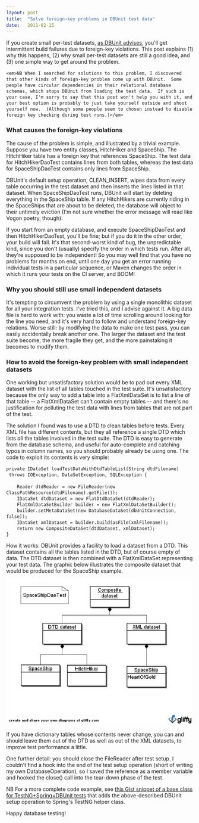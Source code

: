```yaml
---
layout: post
title:  "Solve foreign-key problems in DBUnit test data"
date:   2011-02-15
---
```

If you create small per-test datasets, <a href="http://www.dbunit.org/bestpractices.html#smalldatasets">as DBUnit advises</a>, you'll get intermittent build failures due to foreign-key violations.  This post explains (1) why this happens, (2) why small per-test datasets are still a good idea, and (3) one simple way to get around the problem.
<!--more-->

	<em>NB When I searched for solutions to this problem, I discovered that other kinds of foreign-key problem come up with DBUnit.  Some people have circular dependencies in their relational database schemas, which stops DBUnit from loading the test data.  If such is your case, I'm sorry to say that this post won't help you with it, and your best option is probably to just take yourself outside and shoot yourself now.  (Although some people seem to chosen instead to disable foreign key checking during test runs.)</em>


<h3>What causes the foreign-key violations</h3>

The cause of the problem is simple, and illustrated by a trivial example.  Suppose you have two entity classes, HitchHiker and SpaceShip.  The HitchHiker table has a foreign key that references SpaceShip.  The test data for HitchHikerDaoTest contains lines from both tables, whereas the test data for SpaceShipDaoTest contains only lines from SpaceShip.

DBUnit's default setup operation, CLEAN_INSERT, wipes data from every table occurring in the test dataset and then inserts the lines listed in that dataset.  When SpaceShipDaoTest runs, DBUnit will start by deleting everything in the SpaceShip table.  If any HitchHikers are currently riding in the SpaceShips that are about to be deleted, the database will object to their untimely eviction (I'm not sure whether the error message will read like Vogon poetry, though).  

If you start from an empty database, and execute SpaceShipDaoTest and then HitchHikerDaoTest, you'll be fine; but if you do it in the other order, your build will fail.  It's that second-worst kind of bug, the unpredictable kind, since you don't (usually) specify the order in which tests run.  After all, they're supposed to be independent!  So you may well find that you have no problems for months on end, until one day you get an error running individual tests in a particular sequence, or Maven changes the order in which it runs your tests on the CI server, and BOOM!

<h3>Why you should still use small independent datasets</h3>

It's tempting to circumvent the problem by using a single monolithic dataset for all your integration tests.  I've tried this, and I advise against it.  A big data file is hard to work with: you waste a lot of time scrolling around looking for the line you need, and it's very hard to follow and understand foreign-key relations.  Worse still: by modifying the data to make one test pass, you can easily accidentally break another one.  The larger the dataset and the test suite become, the more fragile they get, and the more painstaking it becomes to modify them.

<h3>How to avoid the foreign-key problem with small independent datasets</h3>

One working but unsatisfactory solution would be to pad out every XML dataset with the list of all tables touched in the test suite.  It's unsatisfactory because the only way to add a table into a FlatXmlDataSet is to list a line of that table -- a FlatXmlDataSet can't contain empty tables -- and there's no justification for polluting the test data with lines from tables that are not part of the test.

The solution I found was to use a DTD to clean tables before tests.  Every XML file has different contents, but they all reference a single DTD which lists <i>all</i> the tables involved in the test suite.  The DTD is easy to generate from the database schema, and useful for auto-complete and catching typos in column names, so you should probably already be using one.  The code to exploit its contents is very simple:

    private IDataSet loadTestDataWithDtdTableList(String dtdFilename)
     throws IOException, DataSetException, SQLException {

        Reader dtdReader = new FileReader(new ClassPathResource(dtdFilename).getFile());
        IDataSet dtdDataset = new FlatDtdDataSet(dtdReader);
        FlatXmlDataSetBuilder builder = new FlatXmlDataSetBuilder();
        builder.setMetaDataSet(new DatabaseDataSet(dbUnitConnection, false));
        IDataSet xmlDataset = builder.build(asFile(xmlFilename));
        return new CompositeDataSet(dtdDataset, xmlDataset);
    }

How it works: DBUnit provides a facility to load a dataset from a DTD.  This dataset contains all the tables listed in the DTD, but of course empty of data.  The DTD dataset is then combined with a FlatXmlDataSet representing your test data.  The graphic below illustrates the composite dataset that would be produced for the SpaceShip example.

<img src="/images/2011-02-15-model.png" alt="Schema of composite dataset from XML and DTD" />

If you have dictionary tables whose contents never change, you can and should leave them out of the DTD as well as out of the XML datasets, to improve test performance a little.

One further detail: you should close the FileReader after test setup.  I couldn't find a hook into the end of the test setup operation (short of writing my own DatabaseOperation), so I saved the reference as a member variable and hooked the close() call into the tear-down phase of the test.

NB For a more complete code example, see <a href="https://gist.github.com/744765">this Gist snippet of a base class for TestNG+Spring+DBUnit tests</a> that adds the above-described DBUnit setup operation to Spring's TestNG helper class.

Happy database testing!
